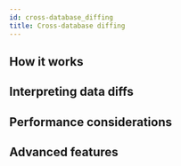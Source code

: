 ```yaml
---
id: cross-database_diffing
title: Cross-database diffing
---
```


## How it works

## Interpreting data diffs

## Performance considerations

## Advanced features